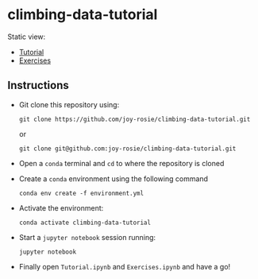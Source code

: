 # climbing-data-tutorial

Static view: 

- [Tutorial](https://nbviewer.jupyter.org/github/joy-rosie/climbing-data-tutorial/blob/main/Tutorial.ipynb)
- [Exercises](https://nbviewer.jupyter.org/github/joy-rosie/climbing-data-tutorial/blob/main/Exercises.ipynb)

## Instructions

- Git clone this repository using:
  
  ```shell
  git clone https://github.com/joy-rosie/climbing-data-tutorial.git
  ```
  
  or
  
  ```shell
  git clone git@github.com:joy-rosie/climbing-data-tutorial.git
  ```

- Open a `conda` terminal and `cd` to where the repository is cloned
- Create a `conda` environment using the following command

  ```shell
  conda env create -f environment.yml
  ```

- Activate the environment:

  ```shell
  conda activate climbing-data-tutorial
  ```
  
- Start a `jupyter notebook` session running:

  ```shell
  jupyter notebook
  ```

- Finally open `Tutorial.ipynb` and `Exercises.ipynb` and have a go!
  
